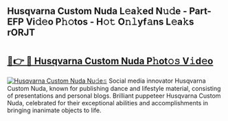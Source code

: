 ## Husqvarna Custom Nuda L𝚎a𝚔ed N𝚞𝚍e - Part-EFP Vi𝚍𝚎o P𝚑𝚘tos - H𝚘𝚝 O𝚗𝚕yf𝚊ns L𝚎a𝚔s rORJT

# <h2><a href="http://kfejxnb.oniu.top/?m=Husqvarna+Custom+Nuda">🔗👉 🔴 Husqvarna Custom Nuda P𝚑ot𝚘𝚜 V𝚒d𝚎o</a></h2>

[![Husqvarna Custom Nuda Nu𝚍e𝚜](https://i.imgur.com/0qMVB7G.gif)](http://kfejxnb.oniu.top/?m=Husqvarna+Custom+Nuda)
Social media innovator Husqvarna Custom Nuda, known for publishing dance and lifestyle material, consisting of presentations and personal blogs. Brilliant puppeteer Husqvarna Custom Nuda, celebrated for their exceptional abilities and accomplishments in bringing inanimate objects to life.  
